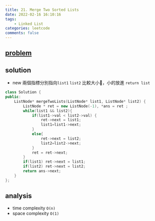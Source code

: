```yaml
---
title: 21. Merge Two Sorted Lists
date: 2022-02-16 16:10:16
tags:  
    - Linked List
categories: leetcode
comments: false
---
```



## [problem](https://leetcode.com/problems/merge-two-sorted-lists/)

## solution 

- new 兩個指標分別指向`list1` `list2` 比較大小，小的放進 `return list`
```c++
class Solution {
public:
    ListNode* mergeTwoLists(ListNode* list1, ListNode* list2) {
        ListNode * ret = new ListNode(-1), *ans = ret ;
        while(list1 && list2){
            if(list1->val < list2->val) {
                ret->next = list1;
                list1=list1->next;
            }
            else{
                ret->next = list2;
                list2=list2->next;
            }
            ret = ret->next;
        }
        if(list1) ret->next = list1;
        if(list2) ret->next = list2;
        return ans->next;
    }
};
```


## analysis
- time complexity `O(n)`
- space complexity `O(1)`